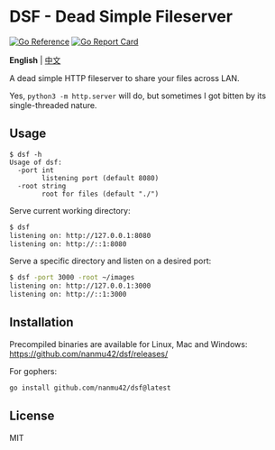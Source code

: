 # DSF - Dead Simple Fileserver

[![Go Reference](https://pkg.go.dev/badge/github.com/nanmu42/dsf.svg)](https://pkg.go.dev/github.com/nanmu42/dsf)
[![Go Report Card](https://goreportcard.com/badge/github.com/nanmu42/dsf)](https://goreportcard.com/report/github.com/nanmu42/dsf)

**English** | [中文](https://github.com/nanmu42/dsf/blob/main/README.zh-cn.md)

A dead simple HTTP fileserver to share your files across LAN.

Yes, `python3 -m http.server` will do, but sometimes I got bitten by its single-threaded nature.

## Usage

```
$ dsf -h
Usage of dsf:
  -port int
    	listening port (default 8080)
  -root string
    	root for files (default "./")
```

Serve current working directory:

```bash
$ dsf
listening on: http://127.0.0.1:8080
listening on: http://::1:8080
```

Serve a specific directory and listen on a desired port:

```bash
$ dsf -port 3000 -root ~/images
listening on: http://127.0.0.1:3000
listening on: http://::1:3000
```

## Installation

Precompiled binaries are available for Linux, Mac and Windows: https://github.com/nanmu42/dsf/releases/

For gophers:

```bash
go install github.com/nanmu42/dsf@latest
```

## License

MIT